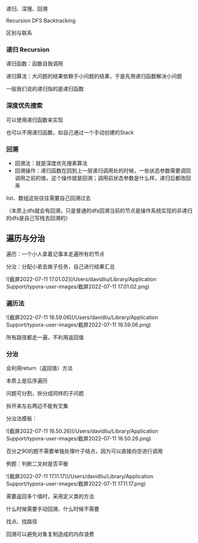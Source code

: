 



递归、深搜、回溯

Recursion DFS Backtracking

区别与联系



### 递归 Recursion

递归函数：函数自我调用

递归算法：大问题的结果依赖于小问题的结果，于是先用递归函数解决小问题

一般我们说的递归指的是递归函数







### 深度优先搜索



可以使用递归函数来实现

也可以不用递归函数，如自己通过一个手动创建的Stack





### 回溯 

- 回溯法：就是深度优先搜素算法
- 回溯操作：递归函数在回到上一层递归调用处的时候，一些状态参数需要调回调用之前的值，这个操作就是回溯；调用前状态参数是什么样，递归后都改回来



list、数组这些往往需要自己回溯过去

（本质上dfs就会有回溯，只是普通的dfs回溯当前的节点是操作系统实现的非递归的dfs是自己写栈去回溯的）







## 遍历与分治



遍历：一个小人拿着记事本走遍所有的节点

分治：分配小弟去做子任务，自己进行结果汇总

![截屏2022-07-11 17.01.02](/Users/davidliu/Library/Application Support/typora-user-images/截屏2022-07-11 17.01.02.png)



### 遍历法

![截屏2022-07-11 16.59.06](/Users/davidliu/Library/Application Support/typora-user-images/截屏2022-07-11 16.59.06.png)

所有路径都走一遍，不利用返回值



### 分治

会利用return（返回值）方法

本质上是后序遍历



问题可分割，拆分成同样的子问题

拆开来左右两边不能有交集

分治法模板：

![截屏2022-07-11 16.50.26](/Users/davidliu/Library/Application Support/typora-user-images/截屏2022-07-11 16.50.26.png)



百分之90的题不需要单独处理叶子结点，因为可以直接向空进行调用







例题：判断二叉树是否平衡

![截屏2022-07-11 17.11.17](/Users/davidliu/Library/Application Support/typora-user-images/截屏2022-07-11 17.11.17.png)







需要返回多个值时，采用定义类的方法





什么时候需要手动回溯、什么时候不需要



找点、找路径





回溯可以避免对象复制造成的内存浪费
